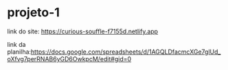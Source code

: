 # projeto-1

link do site: https://curious-souffle-f7155d.netlify.app 

link da planilha:https://docs.google.com/spreadsheets/d/1AGQLDfacmcXGe7glUd_oXfvg7perRNAB6yGD6OwkpcM/edit#gid=0

